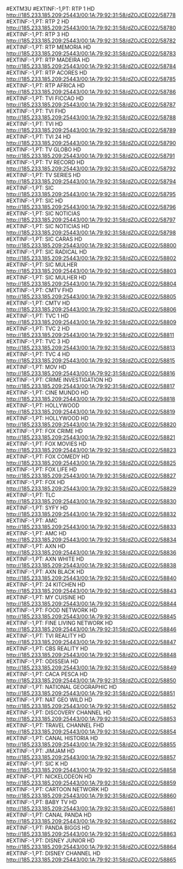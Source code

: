 #EXTM3U
#EXTINF:-1,PT: RTP 1 HD
http://185.233.185.209:25443/00:1A:79:92:31:58/dZOJCEO22/58778
#EXTINF:-1,PT: RTP 2 HD
http://185.233.185.209:25443/00:1A:79:92:31:58/dZOJCEO22/58780
#EXTINF:-1,PT: RTP 3 HD
http://185.233.185.209:25443/00:1A:79:92:31:58/dZOJCEO22/58782
#EXTINF:-1,PT: RTP MEMORIA HD
http://185.233.185.209:25443/00:1A:79:92:31:58/dZOJCEO22/58783
#EXTINF:-1,PT: RTP MADEIRA HD
http://185.233.185.209:25443/00:1A:79:92:31:58/dZOJCEO22/58784
#EXTINF:-1,PT: RTP ACORES HD
http://185.233.185.209:25443/00:1A:79:92:31:58/dZOJCEO22/58785
#EXTINF:-1,PT: RTP AFRICA HD
http://185.233.185.209:25443/00:1A:79:92:31:58/dZOJCEO22/58786
#EXTINF:-1,PT: TVI FICCAO HD
http://185.233.185.209:25443/00:1A:79:92:31:58/dZOJCEO22/58787
#EXTINF:-1,PT: TVI FHD
http://185.233.185.209:25443/00:1A:79:92:31:58/dZOJCEO22/58788
#EXTINF:-1,PT: TVI HD
http://185.233.185.209:25443/00:1A:79:92:31:58/dZOJCEO22/58789
#EXTINF:-1,PT: TVI 24 HD
http://185.233.185.209:25443/00:1A:79:92:31:58/dZOJCEO22/58790
#EXTINF:-1,PT: TV GLOBO HD
http://185.233.185.209:25443/00:1A:79:92:31:58/dZOJCEO22/58791
#EXTINF:-1,PT: TV RECORD HD
http://185.233.185.209:25443/00:1A:79:92:31:58/dZOJCEO22/58792
#EXTINF:-1,PT: TV SERIES HD
http://185.233.185.209:25443/00:1A:79:92:31:58/dZOJCEO22/58794
#EXTINF:-1,PT: SIC
http://185.233.185.209:25443/00:1A:79:92:31:58/dZOJCEO22/58795
#EXTINF:-1,PT: SIC HD
http://185.233.185.209:25443/00:1A:79:92:31:58/dZOJCEO22/58796
#EXTINF:-1,PT: SIC NOTICIAS
http://185.233.185.209:25443/00:1A:79:92:31:58/dZOJCEO22/58797
#EXTINF:-1,PT: SIC NOTICIAS HD
http://185.233.185.209:25443/00:1A:79:92:31:58/dZOJCEO22/58798
#EXTINF:-1,PT: SIC CARAS HD
http://185.233.185.209:25443/00:1A:79:92:31:58/dZOJCEO22/58800
#EXTINF:-1,PT: SIC RADICAL HD
http://185.233.185.209:25443/00:1A:79:92:31:58/dZOJCEO22/58802
#EXTINF:-1,PT: SIC MULHER
http://185.233.185.209:25443/00:1A:79:92:31:58/dZOJCEO22/58803
#EXTINF:-1,PT: SIC MULHER HD
http://185.233.185.209:25443/00:1A:79:92:31:58/dZOJCEO22/58804
#EXTINF:-1,PT: CMTV FHD
http://185.233.185.209:25443/00:1A:79:92:31:58/dZOJCEO22/58805
#EXTINF:-1,PT: CMTV HD
http://185.233.185.209:25443/00:1A:79:92:31:58/dZOJCEO22/58806
#EXTINF:-1,PT: TVC 1 HD
http://185.233.185.209:25443/00:1A:79:92:31:58/dZOJCEO22/58809
#EXTINF:-1,PT: TVC 2 HD
http://185.233.185.209:25443/00:1A:79:92:31:58/dZOJCEO22/58811
#EXTINF:-1,PT: TVC 3 HD
http://185.233.185.209:25443/00:1A:79:92:31:58/dZOJCEO22/58813
#EXTINF:-1,PT: TVC 4 HD
http://185.233.185.209:25443/00:1A:79:92:31:58/dZOJCEO22/58815
#EXTINF:-1,PT: MOV HD
http://185.233.185.209:25443/00:1A:79:92:31:58/dZOJCEO22/58816
#EXTINF:-1,PT: CRIME INVESTIGATION HD
http://185.233.185.209:25443/00:1A:79:92:31:58/dZOJCEO22/58817
#EXTINF:-1,PT: CINE MUNDO HD
http://185.233.185.209:25443/00:1A:79:92:31:58/dZOJCEO22/58818
#EXTINF:-1,PT: HOLLYWOOD
http://185.233.185.209:25443/00:1A:79:92:31:58/dZOJCEO22/58819
#EXTINF:-1,PT: HOLLYWOOD HD
http://185.233.185.209:25443/00:1A:79:92:31:58/dZOJCEO22/58820
#EXTINF:-1,PT: FOX CRIME HD
http://185.233.185.209:25443/00:1A:79:92:31:58/dZOJCEO22/58821
#EXTINF:-1,PT: FOX MOVIES HD
http://185.233.185.209:25443/00:1A:79:92:31:58/dZOJCEO22/58823
#EXTINF:-1,PT: FOX COMEDY HD
http://185.233.185.209:25443/00:1A:79:92:31:58/dZOJCEO22/58825
#EXTINF:-1,PT: FOX LIFE HD
http://185.233.185.209:25443/00:1A:79:92:31:58/dZOJCEO22/58827
#EXTINF:-1,PT: FOX HD
http://185.233.185.209:25443/00:1A:79:92:31:58/dZOJCEO22/58829
#EXTINF:-1,PT: TLC
http://185.233.185.209:25443/00:1A:79:92:31:58/dZOJCEO22/58830
#EXTINF:-1,PT: SYFY HD
http://185.233.185.209:25443/00:1A:79:92:31:58/dZOJCEO22/58832
#EXTINF:-1,PT: AMC
http://185.233.185.209:25443/00:1A:79:92:31:58/dZOJCEO22/58833
#EXTINF:-1,PT: AMC HD
http://185.233.185.209:25443/00:1A:79:92:31:58/dZOJCEO22/58834
#EXTINF:-1,PT: AXN HD
http://185.233.185.209:25443/00:1A:79:92:31:58/dZOJCEO22/58836
#EXTINF:-1,PT: AXN WHITE HD
http://185.233.185.209:25443/00:1A:79:92:31:58/dZOJCEO22/58838
#EXTINF:-1,PT: AXN BLACK HD
http://185.233.185.209:25443/00:1A:79:92:31:58/dZOJCEO22/58840
#EXTINF:-1,PT: 24 KITCHEN HD
http://185.233.185.209:25443/00:1A:79:92:31:58/dZOJCEO22/58843
#EXTINF:-1,PT: MY CUISINE HD
http://185.233.185.209:25443/00:1A:79:92:31:58/dZOJCEO22/58844
#EXTINF:-1,PT: FOOD NETWORK HD
http://185.233.185.209:25443/00:1A:79:92:31:58/dZOJCEO22/58845
#EXTINF:-1,PT: FINE LIVING NETWORK HD
http://185.233.185.209:25443/00:1A:79:92:31:58/dZOJCEO22/58846
#EXTINF:-1,PT: TVI REALITY HD
http://185.233.185.209:25443/00:1A:79:92:31:58/dZOJCEO22/58847
#EXTINF:-1,PT: CBS REALITY HD
http://185.233.185.209:25443/00:1A:79:92:31:58/dZOJCEO22/58848
#EXTINF:-1,PT: ODISSEIA HD
http://185.233.185.209:25443/00:1A:79:92:31:58/dZOJCEO22/58849
#EXTINF:-1,PT: CACA PESCA HD
http://185.233.185.209:25443/00:1A:79:92:31:58/dZOJCEO22/58850
#EXTINF:-1,PT: NATIONAL GEOGRAPHIC HD
http://185.233.185.209:25443/00:1A:79:92:31:58/dZOJCEO22/58851
#EXTINF:-1,PT: NAT GEO WILD HD
http://185.233.185.209:25443/00:1A:79:92:31:58/dZOJCEO22/58852
#EXTINF:-1,PT: DISCOVERY CHANNEL HD
http://185.233.185.209:25443/00:1A:79:92:31:58/dZOJCEO22/58853
#EXTINF:-1,PT: TRAVEL CHANNEL FHD
http://185.233.185.209:25443/00:1A:79:92:31:58/dZOJCEO22/58854
#EXTINF:-1,PT: CANAL HISTORIA HD
http://185.233.185.209:25443/00:1A:79:92:31:58/dZOJCEO22/58855
#EXTINF:-1,PT: JIMJAM HD
http://185.233.185.209:25443/00:1A:79:92:31:58/dZOJCEO22/58857
#EXTINF:-1,PT: SIC K HD
http://185.233.185.209:25443/00:1A:79:92:31:58/dZOJCEO22/58858
#EXTINF:-1,PT: NICKELODEON HD
http://185.233.185.209:25443/00:1A:79:92:31:58/dZOJCEO22/58859
#EXTINF:-1,PT: CARTOON NETWORK HD
http://185.233.185.209:25443/00:1A:79:92:31:58/dZOJCEO22/58860
#EXTINF:-1,PT: BABY TV HD
http://185.233.185.209:25443/00:1A:79:92:31:58/dZOJCEO22/58861
#EXTINF:-1,PT: CANAL PANDA HD
http://185.233.185.209:25443/00:1A:79:92:31:58/dZOJCEO22/58862
#EXTINF:-1,PT: PANDA BIGGS HD
http://185.233.185.209:25443/00:1A:79:92:31:58/dZOJCEO22/58863
#EXTINF:-1,PT: DISNEY JUNIOR HD
http://185.233.185.209:25443/00:1A:79:92:31:58/dZOJCEO22/58864
#EXTINF:-1,PT: DISNEY CHANNEL HD
http://185.233.185.209:25443/00:1A:79:92:31:58/dZOJCEO22/58865
